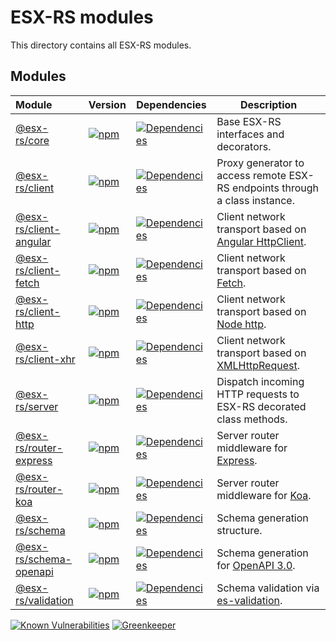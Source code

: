# ESX-RS modules

This directory contains all ESX-RS modules.

## Modules

| Module                                                    | Version                                                                                                                                                           | Dependencies                                                                                                                                                                                                                        | Description                                                                                       |
|:----------------------------------------------------------|:------------------------------------------------------------------------------------------------------------------------------------------------------------------|-------------------------------------------------------------------------------------------------------------------------------------------------------------------------------------------------------------------------------------|---------------------------------------------------------------------------------------------------|
| [@esx-rs/core](/packages/esx-rs-core)                     | [![npm](https://img.shields.io/npm/v/@esx-rs/core.svg?maxAge=2592000&style=flat-square&logo=npm)](https://www.npmjs.com/package/@esx-rs/core)                     | [![Dependencies](https://img.shields.io/david/rraziel/esx-rs.svg?path=packages/esx-rs-core&label=Dependencies&maxAge=2592000&style=flat-square)](https://david-dm.org/rraziel/esx-rs?path=packages/esx-rs-core)                     | Base ESX-RS interfaces and decorators.                                                            |
| [@esx-rs/client](/packages/esx-rs-client)                 | [![npm](https://img.shields.io/npm/v/@esx-rs/client.svg?maxAge=2592000&style=flat-square&logo=npm)](https://www.npmjs.com/package/@esx-rs/client)                 | [![Dependencies](https://img.shields.io/david/rraziel/esx-rs.svg?path=packages/esx-rs-client&label=Dependencies&maxAge=2592000&style=flat-square)](https://david-dm.org/rraziel/esx-rs?path=packages/esx-rs-client)                 | Proxy generator to access remote ESX-RS endpoints through a class instance.                       |
| [@esx-rs/client-angular](/packages/esx-rs-client-angular) | [![npm](https://img.shields.io/npm/v/@esx-rs/client-angular.svg?maxAge=2592000&style=flat-square&logo=npm)](https://www.npmjs.com/package/@esx-rs/client-angular) | [![Dependencies](https://img.shields.io/david/rraziel/esx-rs.svg?path=packages/esx-rs-client-angular&label=Dependencies&maxAge=2592000&style=flat-square)](https://david-dm.org/rraziel/esx-rs?path=packages/esx-rs-client-angular) | Client network transport based on [Angular HttpClient](https://angular.io/guide/http).            |
| [@esx-rs/client-fetch](/packages/esx-rs-client-fetch)     | [![npm](https://img.shields.io/npm/v/@esx-rs/client-fetch.svg?maxAge=2592000&style=flat-square&logo=npm)](https://www.npmjs.com/package/@esx-rs/client-fetch)     | [![Dependencies](https://img.shields.io/david/rraziel/esx-rs.svg?path=packages/esx-rs-client-fetch&label=Dependencies&maxAge=2592000&style=flat-square)](https://david-dm.org/rraziel/esx-rs?path=packages/esx-rs-client-fetch)     | Client network transport based on [Fetch](https://fetch.spec.whatwg.org/).                        |
| [@esx-rs/client-http](/packages/esx-rs-client-http)       | [![npm](https://img.shields.io/npm/v/@esx-rs/client-http.svg?maxAge=2592000&style=flat-square&logo=npm)](https://www.npmjs.com/package/@esx-rs/client-http)       | [![Dependencies](https://img.shields.io/david/rraziel/esx-rs.svg?path=packages/esx-rs-client-http&label=Dependencies&maxAge=2592000&style=flat-square)](https://david-dm.org/rraziel/esx-rs?path=packages/esx-rs-client-http)       | Client network transport based on [Node http](https://nodejs.org/api/http.html).                  |
| [@esx-rs/client-xhr](/packages/esx-rs-client-xhr)         | [![npm](https://img.shields.io/npm/v/@esx-rs/client-xhr.svg?maxAge=2592000&style=flat-square&logo=npm)](https://www.npmjs.com/package/@esx-rs/client-xhr)         | [![Dependencies](https://img.shields.io/david/rraziel/esx-rs.svg?path=packages/esx-rs-client-xhr&label=Dependencies&maxAge=2592000&style=flat-square)](https://david-dm.org/rraziel/esx-rs?path=packages/esx-rs-client-xhr)         | Client network transport based on [XMLHttpRequest](https://en.wikipedia.org/wiki/XMLHttpRequest). |
| [@esx-rs/server](/packages/esx-rs-server)                 | [![npm](https://img.shields.io/npm/v/@esx-rs/server.svg?maxAge=2592000&style=flat-square&logo=npm)](https://www.npmjs.com/package/@esx-rs/server)                 | [![Dependencies](https://img.shields.io/david/rraziel/esx-rs.svg?path=packages/esx-rs-server&label=Dependencies&maxAge=2592000&style=flat-square)](https://david-dm.org/rraziel/esx-rs?path=packages/esx-rs-client)                 | Dispatch incoming HTTP requests to ESX-RS decorated class methods.                                |
| [@esx-rs/router-express](/packages/esx-rs-router-express) | [![npm](https://img.shields.io/npm/v/@esx-rs/router-express.svg?maxAge=2592000&style=flat-square&logo=npm)](https://www.npmjs.com/package/@esx-rs/router-express) | [![Dependencies](https://img.shields.io/david/rraziel/esx-rs.svg?path=packages/esx-rs-router-express&label=Dependencies&maxAge=2592000&style=flat-square)](https://david-dm.org/rraziel/esx-rs?path=packages/esx-rs-router-express) | Server router middleware for [Express](https://expressjs.com/).                                   |
| [@esx-rs/router-koa](/packages/esx-rs-router-koa)         | [![npm](https://img.shields.io/npm/v/@esx-rs/router-koa.svg?maxAge=2592000&style=flat-square&logo=npm)](https://www.npmjs.com/package/@esx-rs/router-koa)         | [![Dependencies](https://img.shields.io/david/rraziel/esx-rs.svg?path=packages/esx-rs-router-koa&label=Dependencies&maxAge=2592000&style=flat-square)](https://david-dm.org/rraziel/esx-rs?path=packages/esx-rs-router-koa)         | Server router middleware for [Koa](http://koajs.com/).                                            |
| [@esx-rs/schema](/packages/esx-rs-schema)                 | [![npm](https://img.shields.io/npm/v/@esx-rs/schema.svg?maxAge=2592000&style=flat-square&logo=npm)](https://www.npmjs.com/package/@esx-rs/schema)                 | [![Dependencies](https://img.shields.io/david/rraziel/esx-rs.svg?path=packages/esx-rs-schema&label=Dependencies&maxAge=2592000&style=flat-square)](https://david-dm.org/rraziel/esx-rs?path=packages/esx-rs-schema)                 | Schema generation structure.                                                                      |
| [@esx-rs/schema-openapi](/packages/esx-rs-schema-openapi) | [![npm](https://img.shields.io/npm/v/@esx-rs/schema-openapi.svg?maxAge=2592000&style=flat-square&logo=npm)](https://www.npmjs.com/package/@esx-rs/schema-openapi) | [![Dependencies](https://img.shields.io/david/rraziel/esx-rs.svg?path=packages/esx-rs-schema-openapi&label=Dependencies&maxAge=2592000&style=flat-square)](https://david-dm.org/rraziel/esx-rs?path=packages/esx-rs-schema-openapi) | Schema generation for [OpenAPI 3.0](https://www.openapis.org/).                                   |
| [@esx-rs/validation](/packages/esx-rs-validation)         | [![npm](https://img.shields.io/npm/v/@esx-rs/schema.svg?maxAge=2592000&style=flat-square&logo=npm)](https://www.npmjs.com/package/@esx-rs/schema)                 | [![Dependencies](https://img.shields.io/david/rraziel/esx-rs.svg?path=packages/esx-rs-schema&label=Dependencies&maxAge=2592000&style=flat-square)](https://david-dm.org/rraziel/esx-rs?path=packages/esx-rs-validation)             | Schema validation via [es-validation](https://github.com/rraziel/es-validation).                  |

[![Known Vulnerabilities](https://snyk.io/test/github/rraziel/esx-rs/badge.svg)](https://snyk.io/test/github/rraziel/esx-rs)
[![Greenkeeper](https://badges.greenkeeper.io/rraziel/esx-rs.svg)](https://greenkeeper.io/)

